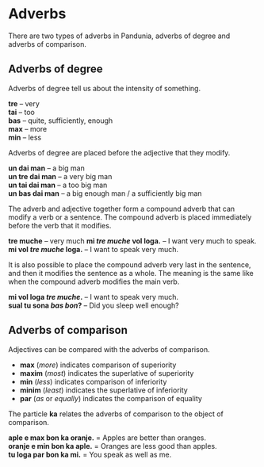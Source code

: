 # Adverbs

There are two types of adverbs in Pandunia,
adverbs of degree
and adverbs of comparison.

## Adverbs of degree

Adverbs of degree tell us about the intensity of something.

**tre**
– very  
**tai**
– too  
**bas**
– quite, sufficiently, enough  
**max**
– more  
**min**
– less

Adverbs of degree are placed before the adjective that they modify.

**un dai man**
– a big man  
**un tre dai man**
– a very big man  
**un tai dai man**
– a too big man  
**un bas dai man**
– a big enough man / a sufficiently big man

The adverb and adjective together form a compound adverb
that can modify a verb or a sentence.
The compound adverb is placed immediately before the verb that it modifies.

**tre muche**
– very much
**mi _tre muche_ vol loga.**
– I want very much to speak.  
**mi vol _tre muche_ loga.**
– I want to speak very much.

It is also possible to place the compound adverb very last in the sentence,
and then it modifies the sentence as a whole.
The meaning is the same like when the compound adverb modifies the main verb.

**mi vol loga _tre muche_.**
– I want to speak very much.  
**sual tu sona _bas bon_?**
– Did you sleep well enough?


## Adverbs of comparison

Adjectives can be compared with the adverbs of comparison.

- **max**
  (_more_) indicates comparison of superiority
- **maxim**
  (_most_) indicates the superlative of superiority
- **min**
  (_less_) indicates comparison of inferiority
- **minim**
  (_least_) indicates the superlative of inferiority
- **par**
  (_as_ or _equally_) indicates the comparison of equality

The particle
**ka**
relates the adverbs of comparison to the object of comparison.

**aple e max bon ka oranje.**
= Apples are better than oranges.  
**oranje e min bon ka aple.**
= Oranges are less good than apples.  
**tu loga par bon ka mi.**
= You speak as well as me.

